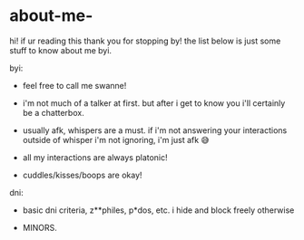 # about-me-

hi! if ur reading this thank you for stopping by! the list below is just some stuff to know about me byi.

byi:

- feel free to call me swanne! 

- i'm not much of a talker at first. but after i get to know you i'll certainly be a chatterbox.

- usually afk, whispers are a must. if i'm not answering your interactions outside of whisper i'm not ignoring, i'm just afk 😅
  
- all my interactions are always platonic!

- cuddles/kisses/boops are okay!

dni:
  
- basic dni criteria, z**philes, p*dos, etc. i hide and block freely otherwise
  
- MINORS. 
